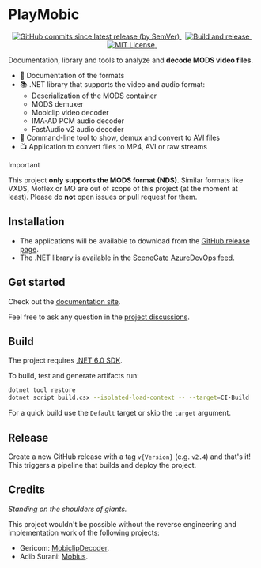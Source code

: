 # PlayMobic

<!-- markdownlint-disable MD033 -->
<p align="center">
<!--
  <a href="https://dev.azure.com/SceneGate/SceneGate/_packaging?_a=feed&feed=SceneGate-Preview">
    <img alt="Stable version" src="https://img.shields.io/nuget/v/PleoSoft.PlayMobic?label=Stable" />
  </a>
  &nbsp;
-->
  <a href="https://dev.azure.com/SceneGate/SceneGate/_packaging?_a=feed&feed=SceneGate-Preview">
    <img alt="GitHub commits since latest release (by SemVer)" src="https://img.shields.io/github/commits-since/pleonex/PlayMobic/latest?sort=semver" />
  </a>
  &nbsp;
  <a href="https://github.com/pleonex/PlayMobic/actions/workflows/build-and-release.yml">
    <img alt="Build and release" src="https://github.com/pleonex/PlayMobic/actions/workflows/build-and-release.yml/badge.svg" />
  </a>
  &nbsp;
  <a href="https://choosealicense.com/licenses/mit/">
    <img alt="MIT License" src="https://img.shields.io/badge/license-MIT-blue.svg?style=flat" />
  </a>
  &nbsp;
</p>

Documentation, library and tools to analyze and **decode MODS video files**.

- 📃 Documentation of the formats
- 📚 .NET library that supports the video and audio format:
  - Deserialization of the MODS container
  - MODS demuxer
  - Mobiclip video decoder
  - IMA-AD PCM audio decoder
  - FastAudio v2 audio decoder
- 🔧 Command-line tool to show, demux and convert to AVI files
- 📺 Application to convert files to MP4, AVI or raw streams

> [!IMPORTANT]  
> This project **only supports the MODS format (NDS)**. Similar formats like
> VXDS, Moflex or MO are out of scope of this project (at the moment at least).
> Please do **not** open issues or pull request for them.

## Installation

- The applications will be available to download from the
  [GitHub release page](https://github.com/pleonex/PlayMobic/releases).
- The .NET library is available in the
  [SceneGate AzureDevOps feed](https://dev.azure.com/SceneGate/SceneGate/_artifacts/feed/SceneGate-Preview).

## Get started

Check out the [documentation site](https://www.pleonex.dev/PlayMobic/).

Feel free to ask any question in the
[project discussions](https://github.com/pleonex/PlayMobic/discussions).

## Build

The project requires
[.NET 6.0 SDK](https://dotnet.microsoft.com/en-us/download/dotnet/6.0).

To build, test and generate artifacts run:

```sh
dotnet tool restore
dotnet script build.csx --isolated-load-context -- --target=CI-Build
```

For a quick build use the `Default` target or skip the `target` argument.

## Release

Create a new GitHub release with a tag `v{Version}` (e.g. `v2.4`) and that's it!
This triggers a pipeline that builds and deploy the project.

## Credits

_Standing on the shoulders of giants._

This project wouldn't be possible without the reverse engineering and
implementation work of the following projects:

- Gericom: [MobiclipDecoder](https://github.com/Gericom/MobiclipDecoder).
- Adib Surani: [Mobius](https://github.com/AdibSurani/Mobius).
